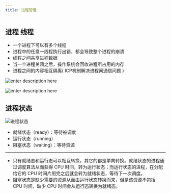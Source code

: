 ```yaml
---
title: 进程管理
---
```


## 进程 线程
* 一个进程下可以有多个线程
* 进程中的任意一线程执行出错，都会导致整个进程的崩溃
* 线程之间共享进程数据
* 当一个进程关闭之后，操作系统会回收进程所占用的内存
* 进程之间的内容相互隔离( ICP机制解决进程间通信问题 )



![enter description here](https://img.wsmpage.cn/learning/2019-9-29/1569739017229.png)


![enter description here](https://img.wsmpage.cn/learning/2019-9-29/1569739083383.png)


## 进程状态

![进程状态](https://camo.githubusercontent.com/99816e8c9d2d59b711ec4134f6200857074596e4/68747470733a2f2f63732d6e6f7465732d313235363130393739362e636f732e61702d6775616e677a686f752e6d7971636c6f75642e636f6d2f50726f6365737353746174652e706e67)


* 就绪状态（ready）：等待被调度
* 运行状态（running）
* 阻塞状态（waiting）：等待资源

****

* 只有就绪态和运行态可以相互转换，其它的都是单向转换。就绪状态的进程通过调度算法从而获得 CPU 时间，转为运行状态；而运行状态的进程，在分配给它的 CPU 时间片用完之后就会转为就绪状态，等待下一次调度。
* 阻塞状态是缺少需要的资源从而由运行状态转换而来，但是该资源不包括 CPU 时间，缺少 CPU 时间会从运行态转换为就绪态。







